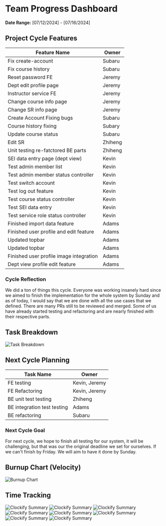 # Team Progress Dashboard

**Date Range:** [07/12/2024] - [07/16/2024]

## Project Cycle Features

| Feature Name        | Owner                                   |
| -------------------- | --------------------------------------------- |
| Fix create-account    |              Subaru                              |
| Fix course history   |                               Subaru                 |
| Reset password FE      |                         Jeremy                 |
| Dept edit profile page |  Jeremy |
| Instructor service FE      |           Jeremy                               |
| Change course info page    |                  Jeremy                        |
| Change SR info page       |                      Jeremy                      |
| Create Account Fixing bugs     |                              Subaru              |
| Course history fixing     |                           Subary                 |
| Update course status    |                      Subaru                      |
| Edit SR    |                        Zhiheng                    |
| Unit testing re-fatctored BE parts      |                      Zhiheng                    |
| SEI data entry page (dept view)    |                       Kevin                    |
| Test admin member list      |          Kevin                                   |  
| Test admin member status controller      |          Kevin                                   | 
| Test switch account     |          Kevin                                   | 
| Test log out feature      |          Kevin                                   | 
| Test course status controller     |          Kevin                                   | 
| Test SEI data entry    |          Kevin                                   | 
| Test service role status controller     |          Kevin                                   | 
| Finished import data feature     |          Adams                                 | 
| Finished user profile and edit feature     |          Adams                                 | 
| Updated topbar     |          Adams                                 | 
| Updated topbar     |          Adams                                 | 
| Finished user profile image integration    |          Adams                                 | 
| Dept view profile edit feature    |          Adams                                 | 

### Cycle Reflection

We did a ton of things this cycle. Everyone was working insanely hard since we aimed to finish the implementation for the whole system by Sunday and as of today, I would say that we are done with all the use cases that we defined. There are many PRs still to be reviewed and merged. Some of us have already started testing and refactoring and are nearly finished with their respective parts.


## Task Breakdown

![Task Breakdown](https://github.com/UBCO-COSC499-Summer-2024/team-6-capstone-team_6ix/blob/dashboard/docs/weekly%20logs/Dashboards/task%20breakdown/task_breakdown_July_17.png)

## Next Cycle Planning

| Task Name             | Owner         | 
| ----------------------- | -------------- | 
| FE testing   | Kevin, Jeremy |
| FE Refactoring  | Kevin, Jeremy |
| BE unit test testing  | Zhiheng |
| BE integration test testing  | Adams |
| BE refactoring  | Subaru |

### Next Cycle Goal

For next cycle, we hope to finish all testing for our system, it will be challenging, but that was our the original deadline we set for ourselves. If we can't finish by Friday. We will aim to have it done by Sunday.

## Burnup Chart (Velocity)

![Burnup Chart](https://github.com/UBCO-COSC499-Summer-2024/team-6-capstone-team_6ix/blob/dashboard/docs/weekly%20logs/Dashboards/burn%20up%20charts/burnup_July_17.png)

## Time Tracking

![Clockify Summary](https://github.com/UBCO-COSC499-Summer-2024/team-6-capstone-team_6ix/blob/dashboard/docs/weekly%20logs/Dashboards/Clockify%20images/Clockify_July_17_1.jpg)
![Clockify Summary](https://github.com/UBCO-COSC499-Summer-2024/team-6-capstone-team_6ix/blob/dashboard/docs/weekly%20logs/Dashboards/Clockify%20images/Clockify_July_17_2.jpg)
![Clockify Summary](https://github.com/UBCO-COSC499-Summer-2024/team-6-capstone-team_6ix/blob/dashboard/docs/weekly%20logs/Dashboards/Clockify%20images/Clockify_July_17_3.jpg)
![Clockify Summary](https://github.com/UBCO-COSC499-Summer-2024/team-6-capstone-team_6ix/blob/dashboard/docs/weekly%20logs/Dashboards/Clockify%20images/Clockify_July_17_4.jpg)
![Clockify Summary](https://github.com/UBCO-COSC499-Summer-2024/team-6-capstone-team_6ix/blob/dashboard/docs/weekly%20logs/Dashboards/Clockify%20images/Clockify_July_17_5.jpg)
![Clockify Summary](https://github.com/UBCO-COSC499-Summer-2024/team-6-capstone-team_6ix/blob/dashboard/docs/weekly%20logs/Dashboards/Clockify%20images/Clockify_July_17_6.jpg)
![Clockify Summary](https://github.com/UBCO-COSC499-Summer-2024/team-6-capstone-team_6ix/blob/dashboard/docs/weekly%20logs/Dashboards/Clockify%20images/Clockify_July_17_7.jpg)
![Clockify Summary](https://github.com/UBCO-COSC499-Summer-2024/team-6-capstone-team_6ix/blob/dashboard/docs/weekly%20logs/Dashboards/Clockify%20images/Clockify_July_17_8.jpg)
